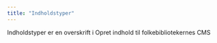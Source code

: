 ```yaml
---
title: "Indholdstyper"  
---
```

Indholdstyper er en overskrift i Opret indhold til folkebibliotekernes CMS
